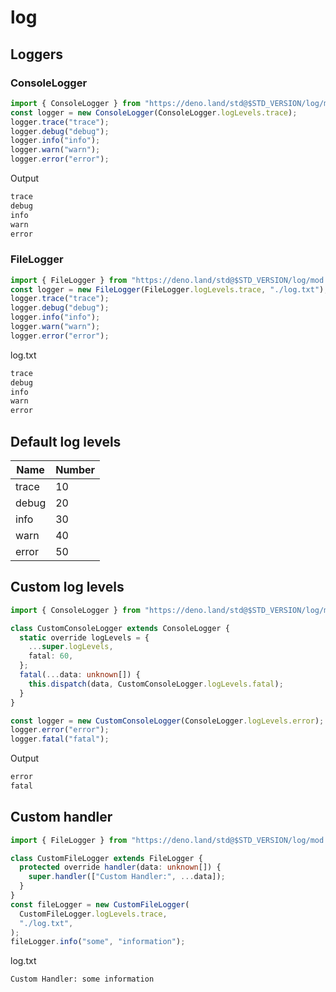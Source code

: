 # log

## Loggers

### ConsoleLogger

```ts
import { ConsoleLogger } from "https://deno.land/std@$STD_VERSION/log/mod.ts";
const logger = new ConsoleLogger(ConsoleLogger.logLevels.trace);
logger.trace("trace");
logger.debug("debug");
logger.info("info");
logger.warn("warn");
logger.error("error");
```

Output

```sh
trace
debug
info
warn
error
```

### FileLogger

```ts
import { FileLogger } from "https://deno.land/std@$STD_VERSION/log/mod.ts";
const logger = new FileLogger(FileLogger.logLevels.trace, "./log.txt");
logger.trace("trace");
logger.debug("debug");
logger.info("info");
logger.warn("warn");
logger.error("error");
```

log.txt

```sh
trace
debug
info
warn
error
```

## Default log levels

| Name  | Number |
| ----- | ------ |
| trace | 10     |
| debug | 20     |
| info  | 30     |
| warn  | 40     |
| error | 50     |

## Custom log levels

```ts
import { ConsoleLogger } from "https://deno.land/std@$STD_VERSION/log/mod.ts";

class CustomConsoleLogger extends ConsoleLogger {
  static override logLevels = {
    ...super.logLevels,
    fatal: 60,
  };
  fatal(...data: unknown[]) {
    this.dispatch(data, CustomConsoleLogger.logLevels.fatal);
  }
}

const logger = new CustomConsoleLogger(ConsoleLogger.logLevels.error);
logger.error("error");
logger.fatal("fatal");
```

Output

```sh
error
fatal
```

## Custom handler

```ts
import { FileLogger } from "https://deno.land/std@$STD_VERSION/log/mod.ts";

class CustomFileLogger extends FileLogger {
  protected override handler(data: unknown[]) {
    super.handler(["Custom Handler:", ...data]);
  }
}
const fileLogger = new CustomFileLogger(
  CustomFileLogger.logLevels.trace,
  "./log.txt",
);
fileLogger.info("some", "information");
```

log.txt

```txt
Custom Handler: some information
```
